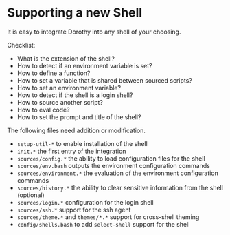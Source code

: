 # Supporting a new Shell

It is easy to integrate Dorothy into any shell of your choosing.

Checklist:

-   What is the extension of the shell?
-   How to detect if an environment variable is set?
-   How to define a function?
-   How to set a variable that is shared between sourced scripts?
-   How to set an environment variable?
-   How to detect if the shell is a login shell?
-   How to source another script?
-   How to eval code?
-   How to set the prompt and title of the shell?

The following files need addition or modification.

-   `setup-util-*` to enable installation of the shell
-   `init.*` the first entry of the integration
-   `sources/config.*` the ability to load configuration files for the shell
-   `sources/env.bash` outputs the environment configuration commands
-   `sources/environment.*` the evaluation of the environment configuration commands
-   `sources/history.*` the ability to clear sensitive information from the shell (optional)
-   `sources/login.*` configuration for the login shell
-   `sources/ssh.*` support for the ssh agent
-   `sources/theme.*` and `themes/*.*` support for cross-shell theming
-   `config/shells.bash` to add `select-shell` support for the shell
